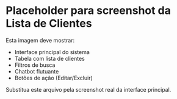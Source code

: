 # Placeholder para screenshot da Lista de Clientes

Esta imagem deve mostrar:
- Interface principal do sistema
- Tabela com lista de clientes
- Filtros de busca
- Chatbot flutuante
- Botões de ação (Editar/Excluir)

Substitua este arquivo pela screenshot real da interface principal.